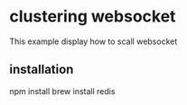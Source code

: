 # clustering websocket

This example display how to scall websocket

installation
------------
  npm install
  brew install redis

